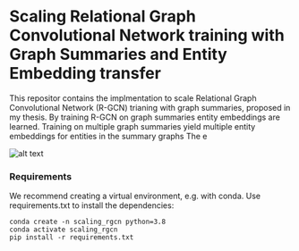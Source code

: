 # Scaling Relational Graph Convolutional Network training with Graph Summaries and Entity Embedding transfer

This repositor contains the implmentation to scale Relational Graph Convolutional Network (R-GCN) trianing with graph summaries, proposed in my thesis.
By training R-GCN on graph summaries entity embeddings are learned.
Training on multiple graph summaries yield multiple entity embeddings for entities in the summary graphs
The e

![alt text](https://github.com/tiddoloos/Scaling-RGCN-training/blob/main/paper/pipelines.jpg?raw=true)

### Requirements
We recommend creating a virtual environment, e.g. with conda. Use requirements.txt to install the dependencies:
```
conda create -n scaling_rgcn python=3.8 
conda activate scaling_rgcn
pip install -r requirements.txt
```